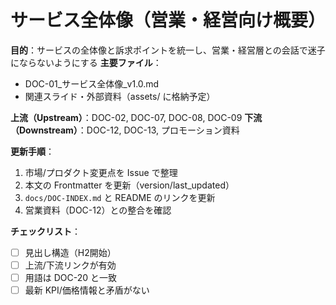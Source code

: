 # サービス全体像（営業・経営向け概要）

**目的**：サービスの全体像と訴求ポイントを統一し、営業・経営層との会話で迷子にならないようにする
**主要ファイル**：  
- DOC-01_サービス全体像_v1.0.md  
- 関連スライド・外部資料（assets/ に格納予定）

**上流（Upstream）**：DOC-02, DOC-07, DOC-08, DOC-09
**下流（Downstream）**：DOC-12, DOC-13, プロモーション資料

**更新手順**：
1. 市場/プロダクト変更点を Issue で整理
2. 本文の Frontmatter を更新（version/last_updated）
3. `docs/DOC-INDEX.md` と README のリンクを更新
4. 営業資料（DOC-12）との整合を確認

**チェックリスト**：
- [ ] 見出し構造（H2開始）  
- [ ] 上流/下流リンクが有効  
- [ ] 用語は DOC-20 と一致  
- [ ] 最新 KPI/価格情報と矛盾がない
